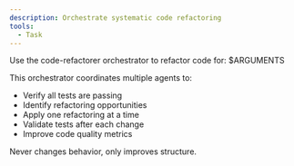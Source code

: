 ```yaml
---
description: Orchestrate systematic code refactoring
tools:
  - Task
---
```


Use the code-refactorer orchestrator to refactor code for: $ARGUMENTS

This orchestrator coordinates multiple agents to:

- Verify all tests are passing
- Identify refactoring opportunities
- Apply one refactoring at a time
- Validate tests after each change
- Improve code quality metrics

Never changes behavior, only improves structure.

